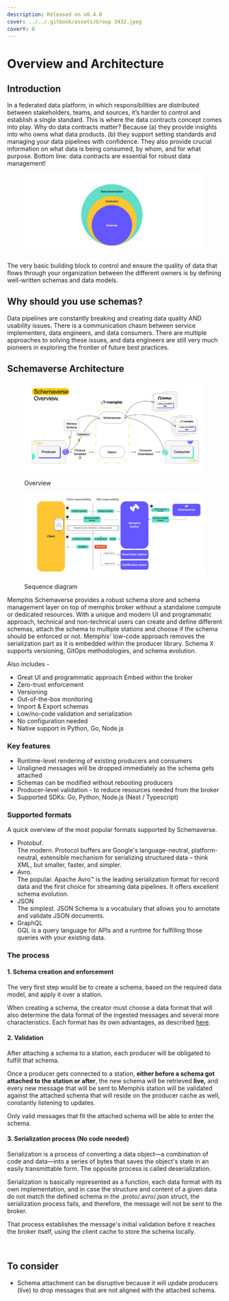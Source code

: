 ```yaml
---
description: Released on v0.4.0
cover: ../../.gitbook/assets/Group 3432.jpeg
coverY: 0
---
```


# Overview and Architecture

## Introduction

In a federated data platform, in which responsibilities are distributed between stakeholders, teams, and sources, it’s harder to control and establish a single standard. This is where the data contracts concept comes into play. Why do data contracts matter? Because (a) they provide insights into who owns what data products. (b) they support setting standards and managing your data pipelines with confidence. They also provide crucial information on what data is being consumed, by whom, and for what purpose. Bottom line: data contracts are essential for robust data management!

<figure><img src="../../.gitbook/assets/schema 1.jpeg" alt=""><figcaption></figcaption></figure>

The very basic building block to control and ensure the quality of data that flows through your organization between the different owners is by defining well-written schemas and data models.

## Why should you use schemas?

Data pipelines are constantly breaking and creating data quality AND usability issues. There is a communication chasm between service implementers, data engineers, and data consumers. There are multiple approaches to solving these issues, and data engineers are still very much pioneers in exploring the frontier of future best practices.

## Schemaverse Architecture

<figure><img src="../../.gitbook/assets/Schema Management Overview (2).jpg" alt=""><figcaption><p>Overview</p></figcaption></figure>

<figure><img src="../../.gitbook/assets/schemaverse.jpeg" alt=""><figcaption><p>Sequence diagram</p></figcaption></figure>

Memphis Schemaverse provides a robust schema store and schema management layer on top of memphis broker without a standalone compute or dedicated resources. With a unique and modern UI and programmatic approach, technical and non-technical users can create and define different schemas, attach the schema to multiple stations and choose if the schema should be enforced or not. Memphis' low-code approach removes the serialization part as it is embedded within the producer library. Schema X supports versioning, GitOps methodologies, and schema evolution.

Also includes -&#x20;

* Great UI and programmatic approach Embed within the broker&#x20;
* Zero-trust enforcement&#x20;
* Versioning&#x20;
* Out-of-the-box monitoring&#x20;
* Import & Export schemas
* Low/no-code validation and serialization&#x20;
* No configuration needed
* Native support in Python, Go, Node.js

### Key features

* Runtime-level rendering of existing producers and consumers
* Unaligned messages will be dropped immediately as the schema gets attached
* Schemas can be modified without rebooting producers
* Producer-level validation - to reduce resources needed from the broker
* Supported SDKs: Go, Python, Node.js (Nest / Typescript)

### Supported formats&#x20;

A quick overview of the most popular formats supported by Schemaverse.

* Protobuf. \
  The modern. Protocol buffers are Google's language-neutral, platform-neutral, extensible mechanism for serializing structured data – think XML, but smaller, faster, and simpler.&#x20;
* Avro. \
  The popular. Apache Avro™ is the leading serialization format for record data and the first choice for streaming data pipelines. It offers excellent schema evolution.&#x20;
* JSON \
  The simplest. JSON Schema is a vocabulary that allows you to annotate and validate JSON documents.
* GraphQL\
  GQL is a query language for APIs and a runtime for fulfilling those queries with your existing data.

### The process

#### 1. Schema creation and enforcement

The very first step would be to create a schema, based on the required data model, and apply it over a station.&#x20;

When creating a schema, the creator must choose a data format that will also determine the data format of the ingested messages and several more characteristics. Each format has its own advantages, as described [here](formats/).

#### 2. Validation

After attaching a schema to a station, each producer will be obligated to fulfill that schema.

Once a producer gets connected to a station, **either before a schema got attached to the station or after**, the new schema will be retrieved **live,** and every new message that will be sent to Memphis station will be validated against the attached schema that will reside on the producer cache as well, constantly listening to updates.

Only valid messages that fit the attached schema will be able to enter the schema.

#### 3. Serialization process (No code needed)

Serialization is a process of converting a data object—a combination of code and data—into a series of bytes that saves the object's state in an easily transmittable form. The opposite process is called deserialization.&#x20;

Serialization is basically represented as a function, each data format with its own implementation, and in case the structure and content of a given data do not match the defined schema in the .proto/.avro/.json struct, the serialization process fails, and therefore, the message will not be sent to the broker.&#x20;

That process establishes the message's initial validation before it reaches the broker itself, using the client cache to store the schema locally.

<figure><img src="https://lh5.googleusercontent.com/9ifhev7freLnIYyD_Y3zmrgZAp9-2Bf8eYsSAps0N_77PblO4eG0LGodJY6C6bBmhCxYDRMocztYK3Sge8WMezMMrZFyODEBOw5YZ2xmB7xqqrkhJcds-f67XqHSXNTydr3PpcI2e09yze32L4h0_kg3CcZAxPepTFtJJ_oStF-myZdomFjy2t7XVxZf" alt=""><figcaption></figcaption></figure>

## To consider

* Schema attachment can be disruptive because it will update producers (live) to drop messages that are not aligned with the attached schema.
